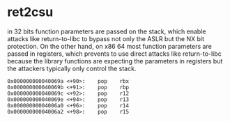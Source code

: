 # ret2csu
in 32 bits function parameters are passed on the stack, which enable attacks like return-to-libc to bypass not only the ASLR but the NX bit protection. On the other hand, on x86 64 most function parameters are passed in registers, which prevents to use direct attacks like return-to-libc because the library functions are expecting the parameters in registers but the attackers typically only control the stack.

```text-plain
0x000000000040069a <+90>:    pop    rbx
0x000000000040069b <+91>:    pop    rbp
0x000000000040069c <+92>:    pop    r12
0x000000000040069e <+94>:    pop    r13
0x00000000004006a0 <+96>:    pop    r14
0x00000000004006a2 <+98>:    pop    r15
```
